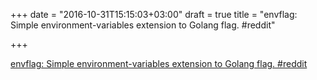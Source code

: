 +++
date = "2016-10-31T15:15:03+03:00"
draft = true
title = "envflag: Simple environment-variables extension to Golang flag.  #reddit"

+++

<p><a href="https://t.co/sUz1gNqouy">envflag: Simple environment-variables extension to Golang flag.  #reddit</a></p>
